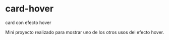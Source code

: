 # card-hover
card con efecto hover

Mini proyecto realizado para mostrar uno de los otros usos del efecto hover.
